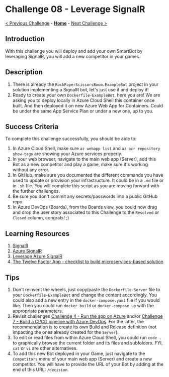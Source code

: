# Challenge 08 - Leverage SignalR

[< Previous Challenge](./Challenge-07.md) - **[Home](../README.md)** - [Next Challenge >](./Challenge-09.md)

## Introduction

With this challenge you will deploy and add your own SmartBot by leveraging SignalR, you will add a new competitor in your games.

## Description

1. There is already the `RockPaperScissorsBoom.ExampleBot` project in your solution implementing a SignalR bot, let's just use it and deploy it!
1. Ready to create your own `Dockerfile-ExampleBot`, here you are! We are asking you to deploy locally in Azure Cloud Shell this container once built. And then deployed it on new Azure Web App for Containers. Could be under the same App Service Plan or under a new one, up to you.

## Success Criteria

To complete this challenge successfully, you should be able to:

1. In Azure Cloud Shell, make sure `az webapp list` and `az acr repository show-tags` are showing your Azure services properly.
1. In your web browser, navigate to the main web app (Server), add this Bot as a new competitor and play a game, make sure it's working without any error.
1. In GitHub, make sure you documented the different commands you have used to update or provision your infrastructure. It could be in a `.md` file or in `.sh` file. You will complete this script as you are moving forward with the further challenges.
1. Be sure you don't commit any secrets/passwords into a public GitHub repo.
1. In Azure DevOps (Boards), from the Boards view, you could now drag and drop the user story associated to this Challenge to the `Resolved` or `Closed` column, congrats! ;)

## Learning Resources

1. [SignalR](https://www.asp.net/signalr)
1. [Azure SignalR](https://azure.microsoft.com/en-us/services/signalr-service/)
1. [Leverage Azure SignalR](https://docs.microsoft.com/en-us/azure/azure-signalr/signalr-quickstart-dotnet-core)
1. [The Twelve Factor App - checklist to build microservices-based solution](https://12factor.net/)

## Tips

1. Don't reinvent the wheels, just copy/paste the `Dockerfile-Server` file to your `Dockerfile-ExampleBot` and change the content accordingly. You could also add a new entry in the `docker-compose.yaml` file if you would like. Then you could run `docker build` or `docker-compose up` with the appropriate parameters.
1. Revisit challenges [Challenge 4 - Run the app on Azure](RunOnAzure.md) and/or [Challenge 7 - Build a CI/CD pipeline with Azure DevOps](BuildCICDPipelineWithAzureDevOps.md). For the latter, the recommendation is to create its own Build and Release definition (not impacting the ones already created for the `Server`).
1. To edit or read files from within Azure Cloud Shell, you could run `code .` to graphically browse the current folder and its files and subfolders. FYI, `cat` or `vi` are other alternatives.
1. To add this new Bot deployed in your Game, just navigate to the `Competitors` menu of your main web app (Server) and create a new competitor. You will have to provide the URL of your Bot by adding at the end of this URL: `/decision`.
